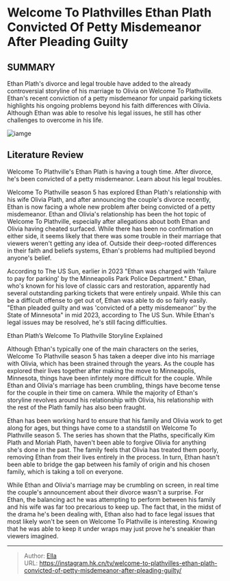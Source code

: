 # Welcome To Plathvilles Ethan Plath Convicted Of Petty Misdemeanor After Pleading Guilty


## SUMMARY 



  Ethan Plath&#39;s divorce and legal trouble have added to the already controversial storyline of his marriage to Olivia on Welcome To Plathville.   Ethan&#39;s recent conviction of a petty misdemeanor for unpaid parking tickets highlights his ongoing problems beyond his faith differences with Olivia.   Although Ethan was able to resolve his legal issues, he still has other challenges to overcome in his life.  

![iamge](https://static1.srcdn.com/wordpress/wp-content/uploads/2023/10/welcome-to-plathvile_-ethan-plath-is-playing-the-victim-he-s-been-a-bad-husband.jpg)

## Literature Review
Welcome To Plathville&#39;s Ethan Plath is having a tough time. After divorce, he&#39;s been convicted of a petty misdemeanor. Learn about his legal troubles.




Welcome To Plathville season 5 has explored Ethan Plath&#39;s relationship with his wife Olivia Plath, and after announcing the couple&#39;s divorce recently, Ethan is now facing a whole new problem after being convicted of a petty misdemeanor. Ethan and Olivia&#39;s relationship has been the hot topic of Welcome To Plathville, especially after allegations about both Ethan and Olivia having cheated surfaced. While there has been no confirmation on either side, it seems likely that there was some trouble in their marriage that viewers weren&#39;t getting any idea of. Outside their deep-rooted differences in their faith and beliefs systems, Ethan&#39;s problems had multiplied beyond anyone&#39;s belief.




According to The US Sun, earlier in 2023 &#34;Ethan was charged with &#39;failure to pay for parking&#39; by the Minneapolis Park Police Department.&#34; Ethan, who&#39;s known for his love of classic cars and restoration, apparently had several outstanding parking tickets that were entirely unpaid. While this can be a difficult offense to get out of, Ethan was able to do so fairly easily. &#34;Ethan pleaded guilty and was &#39;convicted of a petty misdemeanor&#39;&#39; by the State of Minnesota&#34; in mid 2023, according to The US Sun. While Ethan&#39;s legal issues may be resolved, he&#39;s still facing difficulties.


 Ethan Plath’s Welcome To Plathville Storyline Explained 
          

Although Ethan&#39;s typically one of the main characters on the series, Welcome To Plathville season 5 has taken a deeper dive into his marriage with Olivia, which has been strained through the years. As the couple has explored their lives together after making the move to Minneapolis, Minnesota, things have been infintely more difficult for the couple. While Ethan and Olivia&#39;s marriage has been crumbling, things have become tense for the couple in their time on camera. While the majority of Ethan&#39;s storyline revolves around his relationship with Olivia, his relationship with the rest of the Plath family has also been fraught.





 

Ethan has been working hard to ensure that his family and Olivia work to get along for ages, but things have come to a standstill on Welcome To Plathville season 5. The series has shown that the Plaths, specifically Kim Plath and Moriah Plath, haven&#39;t been able to forgive Olivia for anything she&#39;s done in the past. The family feels that Olivia has treated them poorly, removing Ethan from their lives entirely in the process. In turn, Ethan hasn&#39;t been able to bridge the gap between his family of origin and his chosen family, which is taking a toll on everyone.

While Ethan and Olivia&#39;s marriage may be crumbling on screen, in real time the couple&#39;s announcement about their divorce wasn&#39;t a surprise. For Ethan, the balancing act he was attempting to perform between his family and his wife was far too precarious to keep up. The fact that, in the midst of the drama he&#39;s been dealing with, Ethan also had to face legal issues that most likely won&#39;t be seen on Welcome To Plathville is interesting. Knowing that he was able to keep it under wraps may just prove he&#39;s sneakier than viewers imagined.






---

> Author: [Ella](https://instagram.hk.cn/)  
> URL: https://instagram.hk.cn/tv/welcome-to-plathvilles-ethan-plath-convicted-of-petty-misdemeanor-after-pleading-guilty/  

